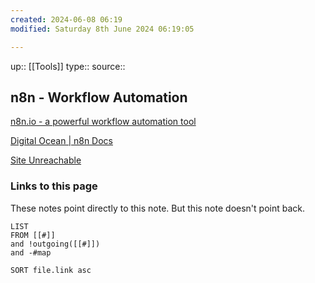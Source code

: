 ```yaml
---
created: 2024-06-08 06:19
modified: Saturday 8th June 2024 06:19:05

---
```

up::  [[Tools]]
type::
source::
## n8n - Workflow Automation

[n8n.io - a powerful workflow automation tool](https://n8n.io/)


[Digital Ocean | n8n Docs](https://docs.n8n.io/hosting/installation/server-setups/digital-ocean/)

[Site Unreachable](https://www.youtube.com/watch?v=E9wfEtGr_tc)


### Links to this page
These notes point directly to this note. But this note doesn't point back.
```dataview
LIST
FROM [[#]]
and !outgoing([[#]])
and -#map

SORT file.link asc
```
